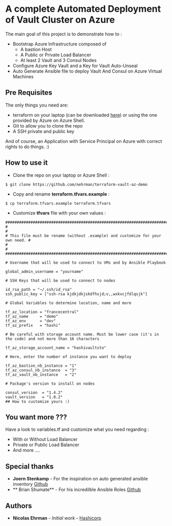 # A complete Automated Deployment of Vault Cluster on Azure

The main goal of this project is to demonstrate how to :
- Bootstrap Azure Infrastructure composed of 
    - A bastion Host 
    - A Public or Private Load Balancer
    - At least 2 Vault and 3 Consul Nodes
- Configure Azure Key Vault and a Key for Vault Auto-Unseal
- Auto Generate Ansible file to deploy Vault And Consul on Azure Virtual Machines

## Pre Requisites

The only things you need are:
- terraform on your laptop (can be downloaded [here](https://terraform.io)) or using the one provided by Azure on Azure Shell.
- Git to allow you to clone the repo
- A SSH private and public key

And of course, an Application with Service Principal on Azure with correct rights to do things. :)


## How to use it 

- Clone the repo on your laptop or Azure Shell :

```
$ git clone https://github.com/nehrman/terraform-vault-az-demo
```

- Copy and rename **terraform.tfvars.example** :

```
$ cp terraform.tfvars.example terraform.tfvars
```

- Customize **tfvars** file with your own values :

```
################################################################################
#                                                                              #
# This file must be rename (without .example) and customize for your own need. #
#                                                                              #
################################################################################

# Username that will be used to connect to VMs and by Ansible Playbook

global_admin_username = "yourname"

# SSH Keys that will be used to connect to nodes

id_rsa_path = "~/.ssh/id_rsa"
ssh_public_key = ["ssh-rsa kjdkjdkjskdfhsjd;v,,wxkvcjfdlqsjk"]

# Global Variables to determine location, name and more 

tf_az_location = "francecentral"
tf_az_name     = "demo"
tf_az_env      = "dev"
tf_az_prefix   = "hashi"

# Be careful with storage account name. Must be lower case (it's in the code) and not more than 16 characters

tf_az_storage_account_name = "hashivaultsto"

# Here, enter the number of instance you want to deploy

tf_az_bastion_nb_instance = "1"
tf_az_consul_nb_instance  = "3"
tf_az_vault_nb_instance   = "2"

# Package's version to install on nodes 

consul_version  = "1.4.2"
vault_version   = "1.0.2"
## How to customize yours :)
```

## You want more ??? 

Have a look to variables.tf and customize what you need regarding :

- With or Without Load Balancer
- Private or Public Load Balancer
- And more ....

## Special thanks

* **Joern Stenkamp** - For the inspiration on auto generated ansible inventory [Github](https://github.com/joestack)
* ** Brian Shumate** - For his incredilble Ansible Roles [Github](https://github.com/brianshumate)

## Authors

* **Nicolas Ehrman** - *Initial work* - [Hashicorp](https://www.hashicorp.com)

